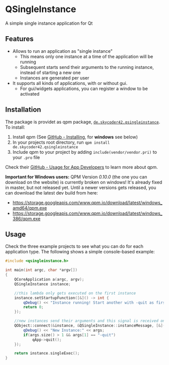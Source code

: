 # QSingleInstance
A simple single instance application for Qt

## Features
- Allows to run an application as "single instance"
	- This means only one instance at a time of the application will be running
	- Subsequent starts send their arguments to the running instance, instead of starting a new one
	- Instances are generated per user
- It supports all kinds of applications, with or without gui.
	- For gui/widgets applications, you can register a window to be activated

## Installation
The package is providet as qpm package, [`de.skycoder42.qsingleinstance`](https://www.qpm.io/packages/de.skycoder42.qsingleinstance/index.html). To install:

1. Install qpm (See [GitHub - Installing](https://github.com/Cutehacks/qpm/blob/master/README.md#installing), for **windows** see below)
2. In your projects root directory, run `qpm install de.skycoder42.qsingleinstance`
3. Include qpm to your project by adding `include(vendor/vendor.pri)` to your `.pro` file

Check their [GitHub - Usage for App Developers](https://github.com/Cutehacks/qpm/blob/master/README.md#usage-for-app-developers) to learn more about qpm.

**Important for Windows users:** QPM Version *0.10.0* (the one you can download on the website) is currently broken on windows! It's already fixed in master, but not released yet. Until a newer versions gets released, you can download the latest dev build from here:
- https://storage.googleapis.com/www.qpm.io/download/latest/windows_amd64/qpm.exe
- https://storage.googleapis.com/www.qpm.io/download/latest/windows_386/qpm.exe

## Usage
Check the three example projects to see what you can do for each application type. The following shows a simple console-based example:

```cpp
#include <qsingleinstance.h>

int main(int argc, char *argv[])
{
	QCoreApplication a(argc, argv);
	QSingleInstance instance;

	//this lambda only gets executed on the first instance
	instance.setStartupFunction([&]() -> int {
		qDebug() << "Instance running! Start another with -quit as first argument to exit";
		return 0;
	});

	//new instances send their arguments and this signal is received on the main instance
	QObject::connect(&instance, &QSingleInstance::instanceMessage, [&](QStringList args){
		qDebug() << "New Instance:" << args;
		if(args.size() > 1 && args[1] == "-quit")
			qApp->quit();
	});

	return instance.singleExec();
}

```
